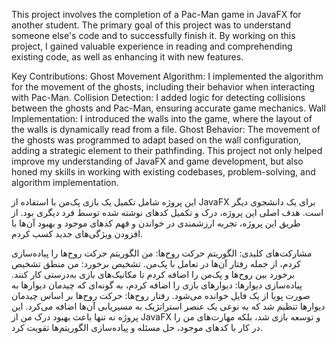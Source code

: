 This project involves the completion of a Pac-Man game in JavaFX for another student. The primary goal of this project was to understand someone else's code and to successfully finish it. By working on this project, I gained valuable experience in reading and comprehending existing code, as well as enhancing it with new features.

Key Contributions:
Ghost Movement Algorithm: I implemented the algorithm for the movement of the ghosts, including their behavior when interacting with Pac-Man.
Collision Detection: I added logic for detecting collisions between the ghosts and Pac-Man, ensuring accurate game mechanics.
Wall Implementation: I introduced the walls into the game, where the layout of the walls is dynamically read from a file.
Ghost Behavior: The movement of the ghosts was programmed to adapt based on the wall configuration, adding a strategic element to their pathfinding.
This project not only helped improve my understanding of JavaFX and game development, but also honed my skills in working with existing codebases, problem-solving, and algorithm implementation.

این پروژه شامل تکمیل یک بازی پک‌من با استفاده از JavaFX برای یک دانشجوی دیگر است. هدف اصلی این پروژه، درک و تکمیل کدهای نوشته شده توسط فرد دیگری بود. از طریق این پروژه، تجربه ارزشمندی در خواندن و فهم کدهای موجود و بهبود آن‌ها با افزودن ویژگی‌های جدید کسب کردم.

مشارکت‌های کلیدی:
الگوریتم حرکت روح‌ها: من الگوریتم حرکت روح‌ها را پیاده‌سازی کردم، از جمله رفتار آن‌ها در تعامل با پک‌من.
تشخیص برخورد: من منطق تشخیص برخورد بین روح‌ها و پک‌من را اضافه کردم تا مکانیک‌های بازی به‌درستی کار کنند.
پیاده‌سازی دیوارها: دیوارهای بازی را اضافه کردم، به گونه‌ای که چیدمان دیوارها به صورت پویا از یک فایل خوانده می‌شود.
رفتار روح‌ها: حرکت روح‌ها بر اساس چیدمان دیوارها تنظیم شد که به نوعی یک عنصر استراتژیک به مسیر‌یابی آن‌ها اضافه می‌کرد.
این پروژه نه تنها باعث بهبود درک من از JavaFX و توسعه بازی شد، بلکه مهارت‌های من را در کار با کدهای موجود، حل مسئله و پیاده‌سازی الگوریتم‌ها تقویت کرد.
